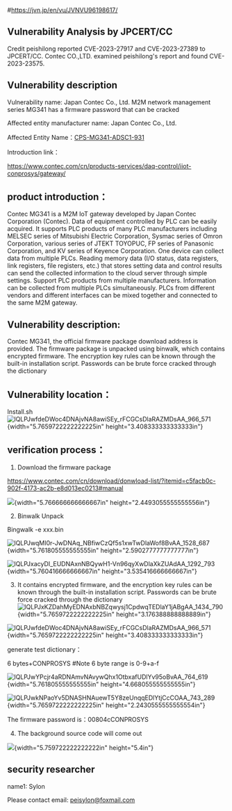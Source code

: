 #https://jvn.jp/en/vu/JVNVU96198617/
## **Vulnerability Analysis by JPCERT/CC**
Credit peishilong reported CVE-2023-27917 and CVE-2023-27389 to JPCERT/CC.
Contec CO.,LTD. examined peishilong's report and found CVE-2023-23575.


## **Vulnerability description**

Vulnerability name: Japan Contec Co., Ltd. M2M network management series
MG341 has a firmware password that can be cracked

Affected entity manufacturer name: Japan Contec Co., Ltd.

Affected Entity
Name：[CPS-MG341-ADSC1-931](https://www.contec.com/cn/products-services/daq-control/iiot-conprosys/m2m-gateway/cps-mg341-adsc1-931/price/)

Introduction link：

https://www.contec.com/cn/products-services/daq-control/iiot-conprosys/gateway/

## **product introduction：**

Contec MG341 is a M2M IoT gateway developed by Japan Contec Corporation
(Contec). Data of equipment controlled by PLC can be easily acquired. It
supports PLC products of many PLC manufacturers including MELSEC series
of Mitsubishi Electric Corporation, Sysmac series of Omron Corporation,
various series of JTEKT TOYOPUC, FP series of Panasonic Corporation, and
KV series of Keyence Corporation. One device can collect data from
multiple PLCs. Reading memory data (I/O status, data registers, link
registers, file registers, etc.) that stores setting data and control
results can send the collected information to the cloud server through
simple settings. Support PLC products from multiple manufacturers.
Information can be collected from multiple PLCs simultaneously. PLCs
from different vendors and different interfaces can be mixed together
and connected to the same M2M gateway.

## **Vulnerability description:**

Contec MG341, the official firmware package download address is
provided. The firmware package is unpacked using binwalk, which contains
encrypted firmware. The encryption key rules can be known through the
built-in installation script. Passwords can be brute force cracked
through the dictionary

## **Vulnerability location：**

Install.sh![lQLPJwfdeDWoc4DNAjvNA8awiSEy_rFCGCsDlaRAZMDsAA_966_571](./images/media/image1.png){width="5.7659722222222225in"
height="3.408333333333333in"}

## **verification process：**

1.  Download the firmware package

https://www.contec.com/cn/download/donwload-list/?itemid=c5facb0c-902f-4173-ac2b-e8d013ec0213#manual

![](./images/media/image2.png){width="5.766666666666667in"
height="2.4493055555555556in"}

2.  Binwalk Unpack

Bingwalk -e xxx.bin

![lQLPJwqMI0r-JwDNAq_NBfiwCzQf5s1xwTwDlaWof8BvAA_1528_687](./images/media/image3.png){width="5.761805555555555in"
height="2.5902777777777777in"}

![lQLPJxacyDI_EUDNAxnNBQywH1-Vn96qyXwDlaXkZUAdAA_1292_793](./images/media/image4.png){width="5.760416666666667in"
height="3.535416666666667in"}

3.  It contains encrypted firmware, and the encryption key rules can be
    known through the built-in installation script. Passwords can be
    brute force cracked through the
    dictionary![lQLPJxKZDahMyEDNAxbNBZqwysj1CpdwqTEDlaY1jABgAA_1434_790](./images/media/image5.png){width="5.7659722222222225in"
    height="3.176388888888889in"}

![lQLPJwfdeDWoc4DNAjvNA8awiSEy_rFCGCsDlaRAZMDsAA_966_571](./images/media/image1.png){width="5.7659722222222225in"
height="3.408333333333333in"}

generate test dictionary：

6 bytes+CONPROSYS #Note 6 byte range is 0-9+a-f

![lQLPJwYPcjr4aRDNAmvNAvywQhx1OtbxafUDlYv95oBvAA_764_619](./images/media/image6.png){width="5.761805555555555in"
height="4.668055555555555in"}

![lQLPJwkNPaoYv5DNASHNAuewT5Y8zeUnqqEDlYtjCcCOAA_743_289](./images/media/image7.png){width="5.7659722222222225in"
height="2.2430555555555554in"}

The firmware password is：00804cCONPROSYS

4.  The background source code will come out

![](./images/media/image8.png){width="5.759722222222222in"
height="5.4in"}

## security researcher



name1:   Sylon  

Please contact email: peisylon@foxmail.com

​      

